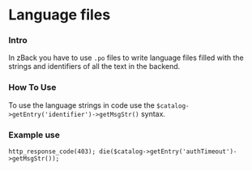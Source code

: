 # Language files

### Intro
In zBack you have to use `.po` files to write language files
filled with the strings and identifiers of all the text in the backend.

### How To Use
To use the language strings in code use the `$catalog->getEntry('identifier')->getMsgStr()` syntax.

### Example use
`
http_response_code(403);
die($catalog->getEntry('authTimeout')->getMsgStr());
`